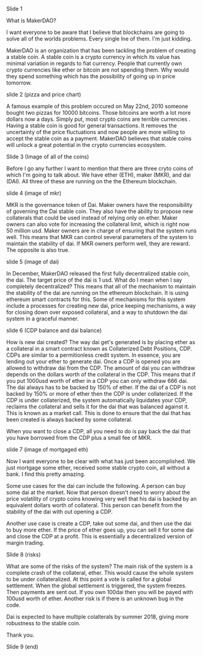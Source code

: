 Slide 1

What is MakerDAO?

I want everyone to be aware that I believe that blockchains are going to solve all of the worlds problems. Every single lne of them. I'm just kidding.

MakerDAO is an organization that has been tackling the problem of creating a stable coin. A stable coin is a crypto currency in which its value has minimal variation in regards to fiat currency. People that currently own crypto currencies like ether or bitcoin are not spending them. Why would they spend something which has the possibility of going up in price tomorrow.

slide 2 (pizza and price chart)

A famous example of this problem occured on May 22nd, 2010 someone bought two pizzas for 10000 bitcoins. Those bitcoins are worth a lot more dollars now a days. Simply put, most crypto coins are terrible currencies . Having 
a stable coin is good for general transactions. It removes the uncertainty of the price fluctuations and now people are more willing to accept the stable coin as a payment. MakerDAO believes that stable coins will unlock a great potential in the crypto currencies ecosystem.

Slide 3 (Image of all of the coins)

Before I go any further I want to mention that there are three cryto coins of which I'm going to talk about. We have ether (ETH), maker (MKR), and dai (DAI). All three of these are running on the the Ethereum blockchain.

slide 4 (image of mkr)

MKR is the governance token of Dai. Maker owners have the responsibility of governing the Dai stable coin. They also have the ability to propose new collaterals that could be used instead of relying only on ether. Maker owners can also vote for increasing the collateral limit, which is right now 50 million usd. Maker owners are in charge of ensuring that the system runs well. This means that MKR can control several parameters of the system to maintain the stability of dai. If MKR owners perform well, they are reward. The opposite is also true.

slide 5 (image of dai)

In December, MakerDAO released the first fully decentralized stable coin, the dai. The target price of the dai is 1 usd. What do I mean when I say completely decentralized? This means that all of the mechanism to maintain the stability of the dai are running on the ethereum blockchain. It is using ethereum smart contracts for this. Some of mechanisms for this system include a processes for creating new dai, price keeping mechanisms, a way for closing down over exposed collateral, and a way to shutdown the dai system in a graceful manner. 

slide 6 (CDP balance and dai balance)

How is new dai created? The way dai get's generated is by placing ether as a collateral in a smart contract known as Collaterized Debt Positions, CDP. CDPs are similar to a permitionless credit system. In essence, you are lending out your ether to generate dai. Once a CDP is opened you are allowed to withdraw dai from the CDP. The amount of dai you can withdraw depends on the dollars worth of the collateral in the CDP. This means that if you put 1000usd worth of ether in a CDP you can only withdraw 666 dai. The dai always has to be backed by 150% of ether. If the dai of a CDP is not backed by 150% or more of ether then the CDP is under collaterized. If the CDP is under collaterized, the system automatically liquidates your CDP, reclaims the collateral and sells it for the dai that was balanced against it. This is known as a market call. This is done to ensure that the dai that has been created is always backed by some collateral. 

When you want to close a CDP, all you need to do is pay back the dai that you have borrowed from the CDP plus a small fee of MKR.

slide 7 (image of mortgaged eth)

Now I want everyone to be clear with what has just been accomplished. We just mortgage some ether, received some stable crypto coin, all without a bank. I find this pretty amazing.

Some use cases for the dai can include the following. A person can buy some dai at the market. Now that person doesn't need to worry about the price volatility of crypto coins knowing very well that his dai is backed by an equivalent dollars worth of collateral. This person can benefit from the stability of the dai with out opening a CDP.

Another use case is create a CDP, take out some dai, and then use the dai to buy more ether. If the price of ether goes up, you can sell it for some dai and close the CDP at a profit. This is essentially a decentralized version of margin trading. 
 
 Slide 8 (risks)
 
What are some of the risks of the system? The main risk of the system is a complete crash of the collateral, ether. This would cause the whole system to be under collateralized. At this point a vote is called for a global settlement. When the global settlement is triggered, the system freezes. Then payments are sent out. If you own 100dai then you will be payed with 100usd worth of ether. Another risk is if there is an unknown bug in the code.
    
Dai is expected to have multiple colalterals by summer 2018, giving more robustness to the stable coin.

Thank you.

Slide 9 (end)


